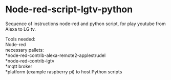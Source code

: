 # Node-red-script-lgtv-python
Sequence of instructions node-red and python script, for play youtube from Alexa to LG tv.
<br>

Tools needed:<br>
Node-red <br>
  necessary pallets:<br>
    *node-red-contrib-alexa-remote2-applestrudel <br>
    *node-red-contrib-lgtv <br>
*mqtt broker <br>
*platform (example raspberry pi) to host Python scripts
